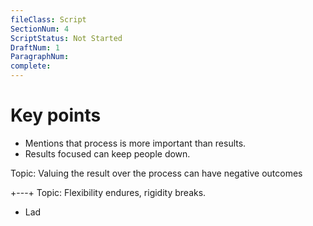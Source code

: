```yaml
---
fileClass: Script
SectionNum: 4
ScriptStatus: Not Started
DraftNum: 1
ParagraphNum: 
complete: 
---
```

# Key points
- Mentions that process is more important than results.
- Results focused can keep people down.

Topic: Valuing the result over the process can have negative outcomes





+---+
Topic: Flexibility endures, rigidity breaks.
- Lad

